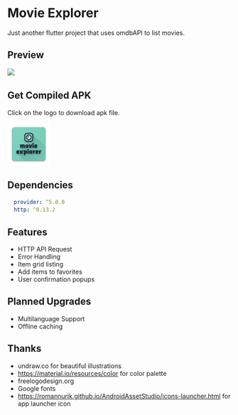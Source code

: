 # Movie Explorer

Just another flutter project that uses omdbAPI to list movies.

## Preview
<img src="https://github.com/serifius/movie_explorer/blob/main/preview.gif" width="300px"/>

## Get Compiled APK
Click on the logo to download apk file.

<a href="https://github.com/serifius/movie_explorer/raw/main/app-release.apk"><img src="https://github.com/serifius/movie_explorer/blob/main/android/app/src/main/res/mipmap-xhdpi/ic_launcher.png"/></a>

## Dependencies
``` yaml
  provider: ^5.0.0
  http: ^0.13.2
  ```
 
## Features
  * HTTP API Request
  * Error Handling
  * Item grid listing 
  * Add items to favorites
  * User confirmation popups
 
## Planned Upgrades
  * Multilanguage Support
  * Offline caching
 
## Thanks
  * undraw.co for beautiful illustrations
  * https://material.io/resources/color for color palette
  * freelogodesign.org
  * Google fonts
  * https://romannurik.github.io/AndroidAssetStudio/icons-launcher.html for app launcher icon
  

